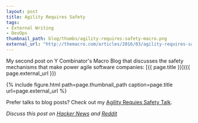 ```yaml
---
layout: post
title: Agility Requires Safety
tags:
- External Writing
- DevOps
thumbnail_path: blog/thumbs/agility-requires-safety-macro.png
external_url: "http://themacro.com/articles/2016/03/agility-requires-safety/"
---
```


My second post on Y Combinator's Macro Blog that discusses the safety mechanisms that make power agile software
companies: [{{ page.title }}]({{ page.external_url }})

{% include figure.html path=page.thumbnail_path caption=page.title url=page.external_url %}

Prefer talks to blog posts? Check out my [Agility Requies Safety
Talk](http://www.ybrikman.com/writing/2016/02/14/agility-requires-safety/).

*Discuss this post on [Hacker News](https://news.ycombinator.com/item?id=11394993) and
[Reddit](https://www.reddit.com/r/programming/comments/4cp0e9/agility_requires_safety/)*